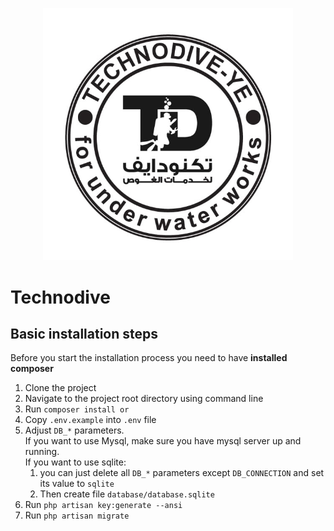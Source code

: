 <p align="center"><img src="logo.jpg" width="400"></a></p>

# Technodive




## Basic installation steps 
Before you start the installation process you need to have **installed composer**

1. Clone the project
2. Navigate to the project root directory using command line
3. Run `composer install or `
4. Copy `.env.example` into `.env` file
5. Adjust `DB_*` parameters.<br> 
   If you want to use Mysql, make sure you have mysql server up and running. <br>
   If you want to use sqlite: 
   1. you can just delete all `DB_*` parameters except `DB_CONNECTION` and set its value to `sqlite`
   2. Then create file `database/database.sqlite`
6. Run `php artisan key:generate --ansi`
7. Run `php artisan migrate`
